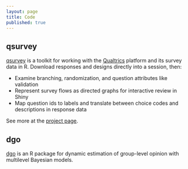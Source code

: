 ```yaml
---
layout: page
title: Code
published: true
---
```


## qsurvey

[qsurvey](../qsurvey) is a toolkit for working with
the [Qualtrics](https://www.qualtrics.com/research-suite) platform and its survey
data in R. Download responses and designs directly into a session, then:

* Examine branching, randomization, and question attributes like validation
* Represent survey flows as directed graphs for interactive review in Shiny
* Map question ids to labels and translate between choice
  codes and descriptions in response data

See more at the [project page](../qsurvey).

## dgo

[dgo](../dgo) is an R package for dynamic estimation of group-level opinion with multilevel Bayesian models.